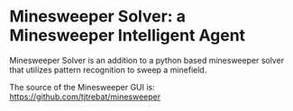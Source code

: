 # Minesweeper Solver: a Minesweeper Intelligent Agent

Minesweeper Solver is an addition to a python based minesweeper solver that utilizes pattern recognition to sweep a minefield.

The source of the Minesweeper GUI is: https://github.com/tjtrebat/minesweeper



